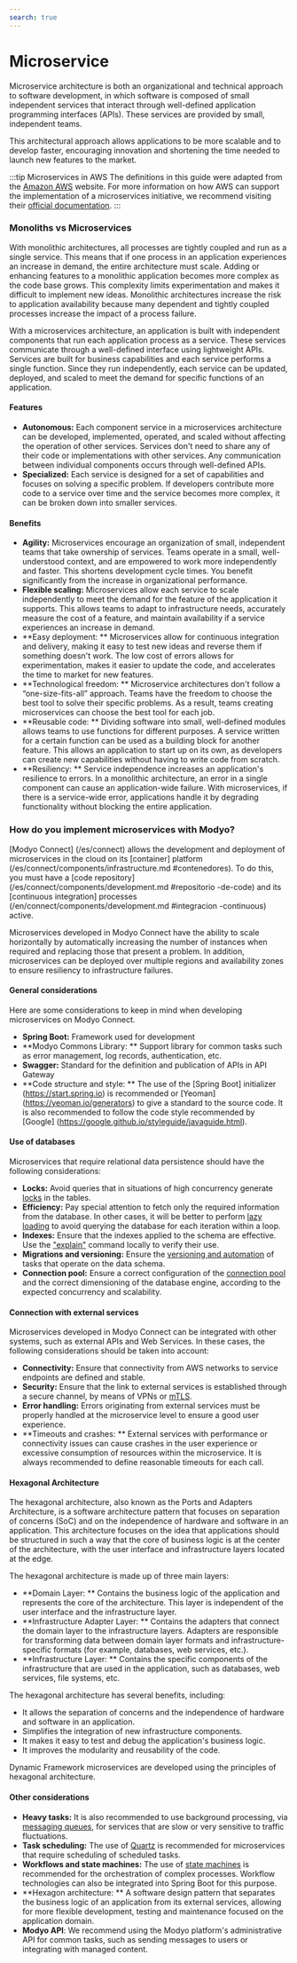 ```yaml
---
search: true
---
```


# Microservice

Microservice architecture is both an organizational and technical approach to software development, in which software is composed of small independent services that interact through well-defined application programming interfaces (APIs). These services are provided by small, independent teams.

This architectural approach allows applications to be more scalable and to develop faster, encouraging innovation and shortening the time needed to launch new features to the market.

:::tip Microservices in AWS
The definitions in this guide were adapted from the [Amazon AWS](https://aws.amazon.com) website. For more information on how AWS can support the implementation of a microservices initiative, we recommend visiting their [official documentation](https://aws.amazon.com/microservices).
:::

### Monoliths vs Microservices

With monolithic architectures, all processes are tightly coupled and run as a single service. This means that if one process in an application experiences an increase in demand, the entire architecture must scale. Adding or enhancing features to a monolithic application becomes more complex as the code base grows. This complexity limits experimentation and makes it difficult to implement new ideas. Monolithic architectures increase the risk to application availability because many dependent and tightly coupled processes increase the impact of a process failure.

With a microservices architecture, an application is built with independent components that run each application process as a service. These services communicate through a well-defined interface using lightweight APIs. Services are built for business capabilities and each service performs a single function. Since they run independently, each service can be updated, deployed, and scaled to meet the demand for specific functions of an application.

#### Features

- **Autonomous:** Each component service in a microservices architecture can be developed, implemented, operated, and scaled without affecting the operation of other services. Services don't need to share any of their code or implementations with other services. Any communication between individual components occurs through well-defined APIs.
- **Specialized:** Each service is designed for a set of capabilities and focuses on solving a specific problem. If developers contribute more code to a service over time and the service becomes more complex, it can be broken down into smaller services.

#### Benefits

- **Agility:** Microservices encourage an organization of small, independent teams that take ownership of services. Teams operate in a small, well-understood context, and are empowered to work more independently and faster. This shortens development cycle times. You benefit significantly from the increase in organizational performance.
- **Flexible scaling:** Microservices allow each service to scale independently to meet the demand for the feature of the application it supports. This allows teams to adapt to infrastructure needs, accurately measure the cost of a feature, and maintain availability if a service experiences an increase in demand.
- **Easy deployment: ** Microservices allow for continuous integration and delivery, making it easy to test new ideas and reverse them if something doesn't work. The low cost of errors allows for experimentation, makes it easier to update the code, and accelerates the time to market for new features.
- **Technological freedom: ** Microservice architectures don't follow a “one-size-fits-all” approach. Teams have the freedom to choose the best tool to solve their specific problems. As a result, teams creating microservices can choose the best tool for each job.
- **Reusable code: ** Dividing software into small, well-defined modules allows teams to use functions for different purposes. A service written for a certain function can be used as a building block for another feature. This allows an application to start up on its own, as developers can create new capabilities without having to write code from scratch.
- **Resiliency: ** Service independence increases an application's resilience to errors. In a monolithic architecture, an error in a single component can cause an application-wide failure. With microservices, if there is a service-wide error, applications handle it by degrading functionality without blocking the entire application.

### How do you implement microservices with Modyo?

[Modyo Connect] (/es/connect) allows the development and deployment of microservices in the cloud on its [container] platform (/es/connect/components/infrastructure.md #contenedores). To do this, you must have a [code repository] (/es/connect/components/development.md #repositorio -de-code) and its [continuous integration] processes (/en/connect/components/development.md #integracion -continuous) active.

Microservices developed in Modyo Connect have the ability to scale horizontally by automatically increasing the number of instances when required and replacing those that present a problem. In addition, microservices can be deployed over multiple regions and availability zones to ensure resiliency to infrastructure failures.

#### General considerations

Here are some considerations to keep in mind when developing microservices on Modyo Connect.

- **Spring Boot:** Framework used for development
- **Modyo Commons Library: ** Support library for common tasks such as error management, log records,
  authentication, etc.
- **Swagger:** Standard for the definition and publication of APIs in API Gateway
- **Code structure and style: ** The use of the [Spring Boot] initializer (https://start.spring.io) is recommended
  or [Yeoman] (https://yeoman.io/generators) to give a standard to the source code. It is also recommended to follow the
  code style recommended by [Google] (https://google.github.io/styleguide/javaguide.html).

#### Use of databases

Microservices that require relational data persistence should have the following considerations:

- **Locks:** Avoid queries that in situations of high concurrency generate [locks](https://www.baeldung.com/jpa-pessimistic-locking) in the tables.
- **Efficiency:** Pay special attention to fetch only the required information from the database. In other cases, it will be better to perform [lazy loading](https://www.baeldung.com/hibernate-lazy-eager-loading) to avoid querying the database for each iteration within a loop.
- **Indexes:** Ensure that the indexes applied to the schema are effective. Use the ["explain"](https://dev.mysql.com/doc/refman/8.0/en/using-explain.html) command locally to verify their use.
- **Migrations and versioning:** Ensure the [versioning and automation](https://flywaydb.org) of tasks that operate on the data schema.
- **Connection pool:** Ensure a correct configuration of the [connection pool](https://www.baeldung.com/java-connection-pooling) and the correct dimensioning of the database engine, according to the expected concurrency and scalability.

#### Connection with external services

Microservices developed in Modyo Connect can be integrated with other systems, such as external APIs and Web Services. In these cases, the following considerations should be taken into account:

- **Connectivity:** Ensure that connectivity from AWS networks to service endpoints are defined and stable.
- **Security:** Ensure that the link to external services is established through a secure channel, by means of VPNs or [mTLS](https://www.cloudflare.com/learning/access-management/what-is-mutual-tls/).
- **Error handling:** Errors originating from external services must be properly handled at the microservice level to ensure a good user experience.
- **Timeouts and crashes: ** External services with performance or connectivity issues can cause crashes in the user experience or excessive consumption of resources within the microservice. It is always recommended to define reasonable timeouts for each call.

#### Hexagonal Architecture
The hexagonal architecture, also known as the Ports and Adapters Architecture, is a software architecture pattern that focuses on separation of concerns (SoC) and on the independence of hardware and software in an application. This architecture focuses on the idea that applications should be structured in such a way that the core of business logic is at the center of the architecture, with the user interface and infrastructure layers located at the edge.

The hexagonal architecture is made up of three main layers:

- **Domain Layer: ** Contains the business logic of the application and represents the core of the architecture. This layer is independent of the user interface and the infrastructure layer.
- **Infrastructure Adapter Layer: ** Contains the adapters that connect the domain layer to the infrastructure layers. Adapters are responsible for transforming data between domain layer formats and infrastructure-specific formats (for example, databases, web services, etc.).
- **Infrastructure Layer: ** Contains the specific components of the infrastructure that are used in the application, such as databases, web services, file systems, etc.

The hexagonal architecture has several benefits, including:

- It allows the separation of concerns and the independence of hardware and software in an application.
- Simplifies the integration of new infrastructure components.
- It makes it easy to test and debug the application's business logic.
- It improves the modularity and reusability of the code.

Dynamic Framework microservices are developed using the principles of hexagonal architecture.


#### Other considerations

- **Heavy tasks:** It is also recommended to use background processing, via [messaging queues](../components/infrastructure.md#messaging-queues), for services that are slow or very sensitive to traffic fluctuations.
- **Task scheduling:** The use of [Quartz](https://www.baeldung.com/spring-quartz-schedule) is recommended for microservices that require scheduling of scheduled tasks.
- **Workflows and state machines:** The use of [state machines](https://www.baeldung.com/spring-state-machine) is recommended for the orchestration of complex processes. Workflow technologies can also be integrated into Spring Boot for this purpose.
- **Hexagon architecture: ** A software design pattern that separates the business logic of an application from its external services, allowing for more flexible development, testing and maintenance focused on the application domain.
- **Modyo API**: We recommend using the Modyo platform's administrative API for common tasks, such as sending messages to users or integrating with managed content.



